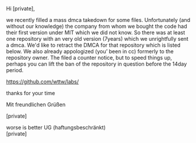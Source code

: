 Hi [private],

we recently filled a mass dmca takedown for some files. Unfortunately (and without our knowledge) the company from whom we bought the code had their first version under MIT which we did not know. So there was at least one repository with an very old version (7years) which we unrightfully sent a dmca. We'd like to retract the DMCA for that repository which is listed below. We also already appologized (you’ been in cc) formerly to the repository owner. The filed a counter notice, but to speed things up, perhaps you can lift the ban of the repository in question before the 14day period.

https://github.com/wttw/labs/ 

thanks for your time

Mit freundlichen Grüßen

[private]

worse is better UG (haftungsbeschränkt)  
[private]
